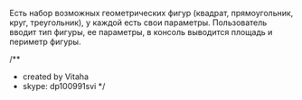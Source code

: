 Есть набор возможных геометрических фигур (квадрат, прямоугольник, круг, треугольник), у каждой есть свои параметры. 
Пользователь вводит тип фигуры, ее параметры, в консоль выводится площадь и периметр фигуры.

/**
 * created by Vitaha
 * skype: dp100991svi
 */
